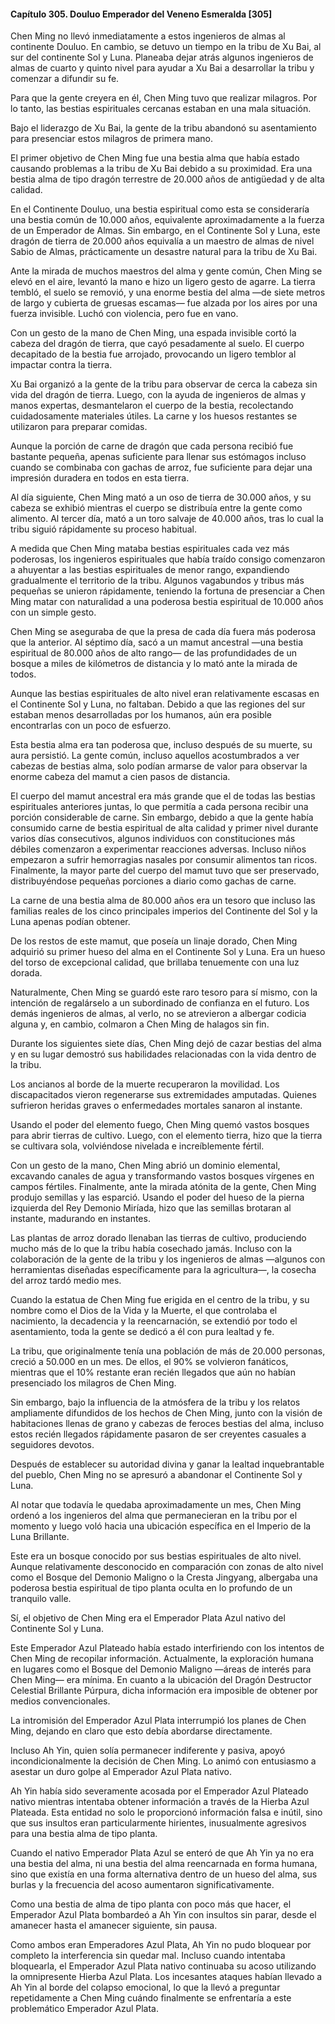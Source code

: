 
#### Capítulo 305. Douluo Emperador del Veneno Esmeralda [305]


Chen Ming no llevó inmediatamente a estos ingenieros de almas al continente Douluo. En cambio, se detuvo un tiempo en la tribu de Xu Bai, al sur del continente Sol y Luna. Planeaba dejar atrás algunos ingenieros de almas de cuarto y quinto nivel para ayudar a Xu Bai a desarrollar la tribu y comenzar a difundir su fe.

Para que la gente creyera en él, Chen Ming tuvo que realizar milagros. Por lo tanto, las bestias espirituales cercanas estaban en una mala situación.

Bajo el liderazgo de Xu Bai, la gente de la tribu abandonó su asentamiento para presenciar estos milagros de primera mano.

El primer objetivo de Chen Ming fue una bestia alma que había estado causando problemas a la tribu de Xu Bai debido a su proximidad. Era una bestia alma de tipo dragón terrestre de 20.000 años de antigüedad y de alta calidad.

En el Continente Douluo, una bestia espiritual como esta se consideraría una bestia común de 10.000 años, equivalente aproximadamente a la fuerza de un Emperador de Almas. Sin embargo, en el Continente Sol y Luna, este dragón de tierra de 20.000 años equivalía a un maestro de almas de nivel Sabio de Almas, prácticamente un desastre natural para la tribu de Xu Bai.

Ante la mirada de muchos maestros del alma y gente común, Chen Ming se elevó en el aire, levantó la mano e hizo un ligero gesto de agarre. La tierra tembló, el suelo se removió, y una enorme bestia del alma —de siete metros de largo y cubierta de gruesas escamas— fue alzada por los aires por una fuerza invisible. Luchó con violencia, pero fue en vano.

Con un gesto de la mano de Chen Ming, una espada invisible cortó la cabeza del dragón de tierra, que cayó pesadamente al suelo. El cuerpo decapitado de la bestia fue arrojado, provocando un ligero temblor al impactar contra la tierra.

Xu Bai organizó a la gente de la tribu para observar de cerca la cabeza sin vida del dragón de tierra. Luego, con la ayuda de ingenieros de almas y manos expertas, desmantelaron el cuerpo de la bestia, recolectando cuidadosamente materiales útiles. La carne y los huesos restantes se utilizaron para preparar comidas.

Aunque la porción de carne de dragón que cada persona recibió fue bastante pequeña, apenas suficiente para llenar sus estómagos incluso cuando se combinaba con gachas de arroz, fue suficiente para dejar una impresión duradera en todos en esta tierra.

Al día siguiente, Chen Ming mató a un oso de tierra de 30.000 años, y su cabeza se exhibió mientras el cuerpo se distribuía entre la gente como alimento. Al tercer día, mató a un toro salvaje de 40.000 años, tras lo cual la tribu siguió rápidamente su proceso habitual.

A medida que Chen Ming mataba bestias espirituales cada vez más poderosas, los ingenieros espirituales que había traído consigo comenzaron a ahuyentar a las bestias espirituales de menor rango, expandiendo gradualmente el territorio de la tribu. Algunos vagabundos y tribus más pequeñas se unieron rápidamente, teniendo la fortuna de presenciar a Chen Ming matar con naturalidad a una poderosa bestia espiritual de 10.000 años con un simple gesto.

Chen Ming se aseguraba de que la presa de cada día fuera más poderosa que la anterior. Al séptimo día, sacó a un mamut ancestral —una bestia espiritual de 80.000 años de alto rango— de las profundidades de un bosque a miles de kilómetros de distancia y lo mató ante la mirada de todos.

Aunque las bestias espirituales de alto nivel eran relativamente escasas en el Continente Sol y Luna, no faltaban. Debido a que las regiones del sur estaban menos desarrolladas por los humanos, aún era posible encontrarlas con un poco de esfuerzo.

Esta bestia alma era tan poderosa que, incluso después de su muerte, su aura persistió. La gente común, incluso aquellos acostumbrados a ver cabezas de bestias alma, solo podían armarse de valor para observar la enorme cabeza del mamut a cien pasos de distancia.

El cuerpo del mamut ancestral era más grande que el de todas las bestias espirituales anteriores juntas, lo que permitía a cada persona recibir una porción considerable de carne. Sin embargo, debido a que la gente había consumido carne de bestia espiritual de alta calidad y primer nivel durante varios días consecutivos, algunos individuos con constituciones más débiles comenzaron a experimentar reacciones adversas. Incluso niños empezaron a sufrir hemorragias nasales por consumir alimentos tan ricos. Finalmente, la mayor parte del cuerpo del mamut tuvo que ser preservado, distribuyéndose pequeñas porciones a diario como gachas de carne.

La carne de una bestia alma de 80.000 años era un tesoro que incluso las familias reales de los cinco principales imperios del Continente del Sol y la Luna apenas podían obtener.

De los restos de este mamut, que poseía un linaje dorado, Chen Ming adquirió su primer hueso del alma en el Continente Sol y Luna. Era un hueso del torso de excepcional calidad, que brillaba tenuemente con una luz dorada.

Naturalmente, Chen Ming se guardó este raro tesoro para sí mismo, con la intención de regalárselo a un subordinado de confianza en el futuro. Los demás ingenieros de almas, al verlo, no se atrevieron a albergar codicia alguna y, en cambio, colmaron a Chen Ming de halagos sin fin.

Durante los siguientes siete días, Chen Ming dejó de cazar bestias del alma y en su lugar demostró sus habilidades relacionadas con la vida dentro de la tribu.

Los ancianos al borde de la muerte recuperaron la movilidad. Los discapacitados vieron regenerarse sus extremidades amputadas. Quienes sufrieron heridas graves o enfermedades mortales sanaron al instante.

Usando el poder del elemento fuego, Chen Ming quemó vastos bosques para abrir tierras de cultivo. Luego, con el elemento tierra, hizo que la tierra se cultivara sola, volviéndose nivelada e increíblemente fértil.

Con un gesto de la mano, Chen Ming abrió un dominio elemental, excavando canales de agua y transformando vastos bosques vírgenes en campos fértiles. Finalmente, ante la mirada atónita de la gente, Chen Ming produjo semillas y las esparció. Usando el poder del hueso de la pierna izquierda del Rey Demonio Miríada, hizo que las semillas brotaran al instante, madurando en instantes.

Las plantas de arroz dorado llenaban las tierras de cultivo, produciendo mucho más de lo que la tribu había cosechado jamás. Incluso con la colaboración de la gente de la tribu y los ingenieros de almas —algunos con herramientas diseñadas específicamente para la agricultura—, la cosecha del arroz tardó medio mes.

Cuando la estatua de Chen Ming fue erigida en el centro de la tribu, y su nombre como el Dios de la Vida y la Muerte, el que controlaba el nacimiento, la decadencia y la reencarnación, se extendió por todo el asentamiento, toda la gente se dedicó a él con pura lealtad y fe.

La tribu, que originalmente tenía una población de más de 20.000 personas, creció a 50.000 en un mes. De ellos, el 90% se volvieron fanáticos, mientras que el 10% restante eran recién llegados que aún no habían presenciado los milagros de Chen Ming.

Sin embargo, bajo la influencia de la atmósfera de la tribu y los relatos ampliamente difundidos de los hechos de Chen Ming, junto con la visión de habitaciones llenas de grano y cabezas de feroces bestias del alma, incluso estos recién llegados rápidamente pasaron de ser creyentes casuales a seguidores devotos.

Después de establecer su autoridad divina y ganar la lealtad inquebrantable del pueblo, Chen Ming no se apresuró a abandonar el Continente Sol y Luna.

Al notar que todavía le quedaba aproximadamente un mes, Chen Ming ordenó a los ingenieros del alma que permanecieran en la tribu por el momento y luego voló hacia una ubicación específica en el Imperio de la Luna Brillante.

Este era un bosque conocido por sus bestias espirituales de alto nivel. Aunque relativamente desconocido en comparación con zonas de alto nivel como el Bosque del Demonio Maligno o la Cresta Jingyang, albergaba una poderosa bestia espiritual de tipo planta oculta en lo profundo de un tranquilo valle.

Sí, el objetivo de Chen Ming era el Emperador Plata Azul nativo del Continente Sol y Luna.

Este Emperador Azul Plateado había estado interfiriendo con los intentos de Chen Ming de recopilar información. Actualmente, la exploración humana en lugares como el Bosque del Demonio Maligno —áreas de interés para Chen Ming— era mínima. En cuanto a la ubicación del Dragón Destructor Celestial Brillante Púrpura, dicha información era imposible de obtener por medios convencionales.

La intromisión del Emperador Azul Plata interrumpió los planes de Chen Ming, dejando en claro que esto debía abordarse directamente.

Incluso Ah Yin, quien solía permanecer indiferente y pasiva, apoyó incondicionalmente la decisión de Chen Ming. Lo animó con entusiasmo a asestar un duro golpe al Emperador Azul Plata nativo.

Ah Yin había sido severamente acosada por el Emperador Azul Plateado nativo mientras intentaba obtener información a través de la Hierba Azul Plateada. Esta entidad no solo le proporcionó información falsa e inútil, sino que sus insultos eran particularmente hirientes, inusualmente agresivos para una bestia alma de tipo planta.

Cuando el nativo Emperador Plata Azul se enteró de que Ah Yin ya no era una bestia del alma, ni una bestia del alma reencarnada en forma humana, sino que existía en una forma alternativa dentro de un hueso del alma, sus burlas y la frecuencia del acoso aumentaron significativamente.

Como una bestia de alma de tipo planta con poco más que hacer, el Emperador Azul Plata bombardeó a Ah Yin con insultos sin parar, desde el amanecer hasta el amanecer siguiente, sin pausa.

Como ambos eran Emperadores Azul Plata, Ah Yin no pudo bloquear por completo la interferencia sin quedar mal. Incluso cuando intentaba bloquearla, el Emperador Azul Plata nativo continuaba su acoso utilizando la omnipresente Hierba Azul Plata. Los incesantes ataques habían llevado a Ah Yin al borde del colapso emocional, lo que la llevó a preguntar repetidamente a Chen Ming cuándo finalmente se enfrentaría a este problemático Emperador Azul Plata.